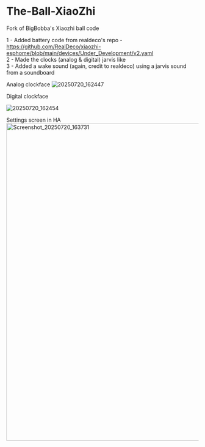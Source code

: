 # The-Ball-XiaoZhi

Fork of BigBobba's Xiaozhi ball code

1  - Added battery code from realdeco's repo  - https://github.com/RealDeco/xiaozhi-esphome/blob/main/devices/Under_Development/v2.yaml  
2  - Made the clocks (analog & digital) jarvis like  
3  - Added a wake sound (again, credit to realdeco) using a jarvis sound from a soundboard  

Analog clockface
![20250720_162447](https://github.com/user-attachments/assets/2b458143-97e9-4c0d-9ce4-413794da66fd)

Digital clockface

![20250720_162454](https://github.com/user-attachments/assets/80ebeaf6-447d-4369-a4c7-f96ec4fcf967)

Settings screen in HA  
<img width="599" height="831" alt="Screenshot_20250720_163731" src="https://github.com/user-attachments/assets/82f54f88-33ae-4923-9bc6-111d7a2010d9" />
